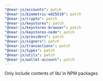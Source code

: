 ```yaml
---
"@near-js/accounts": patch
"@near-js/biometric-ed25519": patch
"@near-js/crypto": patch
"@near-js/keystores": patch
"@near-js/keystores-browser": patch
"@near-js/keystores-node": patch
"@near-js/providers": patch
"@near-js/signers": patch
"@near-js/transactions": patch
"@near-js/types": patch
"@near-js/utils": patch
"@near-js/wallet-account": patch
---
```


Only include contents of lib/ in NPM packages
